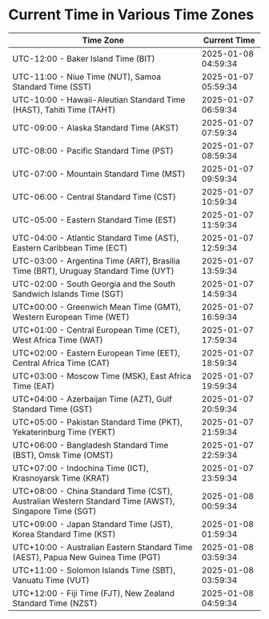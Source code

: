 # Current Time in Various Time Zones

| Time Zone | Current Time |
|-----------|--------------|
| UTC-12:00 - Baker Island Time (BIT) | 2025-01-08 04:59:34 |
| UTC-11:00 - Niue Time (NUT), Samoa Standard Time (SST) | 2025-01-07 05:59:34 |
| UTC-10:00 - Hawaii-Aleutian Standard Time (HAST), Tahiti Time (TAHT) | 2025-01-07 06:59:34 |
| UTC-09:00 - Alaska Standard Time (AKST) | 2025-01-07 07:59:34 |
| UTC-08:00 - Pacific Standard Time (PST) | 2025-01-07 08:59:34 |
| UTC-07:00 - Mountain Standard Time (MST) | 2025-01-07 09:59:34 |
| UTC-06:00 - Central Standard Time (CST) | 2025-01-07 10:59:34 |
| UTC-05:00 - Eastern Standard Time (EST) | 2025-01-07 11:59:34 |
| UTC-04:00 - Atlantic Standard Time (AST), Eastern Caribbean Time (ECT) | 2025-01-07 12:59:34 |
| UTC-03:00 - Argentina Time (ART), Brasília Time (BRT), Uruguay Standard Time (UYT) | 2025-01-07 13:59:34 |
| UTC-02:00 - South Georgia and the South Sandwich Islands Time (SGT) | 2025-01-07 14:59:34 |
| UTC±00:00 - Greenwich Mean Time (GMT), Western European Time (WET) | 2025-01-07 16:59:34 |
| UTC+01:00 - Central European Time (CET), West Africa Time (WAT) | 2025-01-07 17:59:34 |
| UTC+02:00 - Eastern European Time (EET), Central Africa Time (CAT) | 2025-01-07 18:59:34 |
| UTC+03:00 - Moscow Time (MSK), East Africa Time (EAT) | 2025-01-07 19:59:34 |
| UTC+04:00 - Azerbaijan Time (AZT), Gulf Standard Time (GST) | 2025-01-07 20:59:34 |
| UTC+05:00 - Pakistan Standard Time (PKT), Yekaterinburg Time (YEKT) | 2025-01-07 21:59:34 |
| UTC+06:00 - Bangladesh Standard Time (BST), Omsk Time (OMST) | 2025-01-07 22:59:34 |
| UTC+07:00 - Indochina Time (ICT), Krasnoyarsk Time (KRAT) | 2025-01-07 23:59:34 |
| UTC+08:00 - China Standard Time (CST), Australian Western Standard Time (AWST), Singapore Time (SGT) | 2025-01-08 00:59:34 |
| UTC+09:00 - Japan Standard Time (JST), Korea Standard Time (KST) | 2025-01-08 01:59:34 |
| UTC+10:00 - Australian Eastern Standard Time (AEST), Papua New Guinea Time (PGT) | 2025-01-08 03:59:34 |
| UTC+11:00 - Solomon Islands Time (SBT), Vanuatu Time (VUT) | 2025-01-08 03:59:34 |
| UTC+12:00 - Fiji Time (FJT), New Zealand Standard Time (NZST) | 2025-01-08 04:59:34 |
